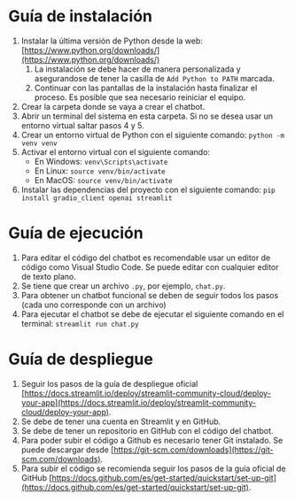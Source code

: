 # Guía de instalación
1. Instalar la última versión de Python desde la web: [https://www.python.org/downloads/](https://www.python.org/downloads/)
    1. La instalación se debe hacer de manera personalizada y asegurandose de tener la casilla de ```Add Python to PATH``` marcada.
    2. Continuar con las pantallas de la instalación hasta finalizar el proceso. Es posible que sea necesario reiniciar el equipo.
2. Crear la carpeta donde se vaya a crear el chatbot.
3. Abrir un terminal del sistema en esta carpeta. Si no se desea usar un entorno virtual saltar pasos 4 y 5.
4. Crear un entorno virtual de Python con el siguiente comando:
    ```python -m venv venv```
5. Activar el entorno virtual con el siguiente comando:
    - En Windows:
        ```venv\Scripts\activate```
    - En Linux:
        ```source venv/bin/activate```
    - En MacOS:
        ```source venv/bin/activate```
6. Instalar las dependencias del proyecto con el siguiente comando:
    ```pip install gradio_client openai streamlit```


# Guía de ejecución
1. Para editar el código del chatbot es recomendable usar un editor de código como Visual Studio Code. Se puede editar con cualquier editor de texto plano.
2. Se tiene que crear un archivo ```.py```, por ejemplo, ```chat.py```.
3. Para obtener un chatbot funcional se deben de seguir todos los pasos (cada uno corresponde con un archivo)
4. Para ejecutar el chatbot se debe de ejecutar el siguiente comando en el terminal:
    ```streamlit run chat.py```

# Guía de despliegue
1. Seguir los pasos de la guía de despliegue oficial [https://docs.streamlit.io/deploy/streamlit-community-cloud/deploy-your-app](https://docs.streamlit.io/deploy/streamlit-community-cloud/deploy-your-app).
2. Se debe de tener una cuenta en Streamlit y en GitHub.
3. Se debe de tener un repositorio en GitHub con el código del chatbot.
4. Para poder subir el código a Github es necesario tener Git instalado. Se puede descargar desde [https://git-scm.com/downloads](https://git-scm.com/downloads).
5. Para subir el código se recomienda seguir los pasos de la guía oficial de GitHub [https://docs.github.com/es/get-started/quickstart/set-up-git](https://docs.github.com/es/get-started/quickstart/set-up-git).
